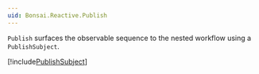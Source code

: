 ```yaml
---
uid: Bonsai.Reactive.Publish
---
```


`Publish` surfaces the observable sequence to the nested workflow using a `PublishSubject`.

[!include[PublishSubject](~/articles/subject-publish.md)]